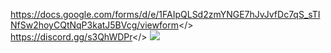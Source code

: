 <a id="-- Click Here to Sign Up for Pumpkin Dodgeball!!! --">https://docs.google.com/forms/d/e/1FAIpQLSd2zmYNGE7hJvJvfDc7qS_sTINfSw2hoyCQtNqP3katJ5BVcg/viewform</>
<a id="-- Click Here for Dan's Duels Discord --">https://discord.gg/s3QhWDPr</>
![](https://i.imgur.com/Pd1sT5u.png)

